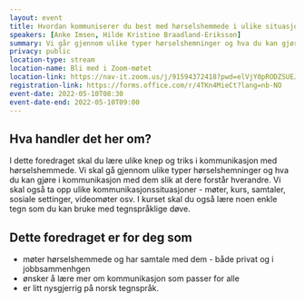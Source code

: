 ```yaml
---
layout: event
title: Hvordan kommuniserer du best med hørselshemmede i ulike situasjoner?
speakers: [Anke Imsen, Hilde Kristine Braadland-Eriksson]
summary: Vi går gjennom ulike typer hørselshemninger og hva du kan gjøre i kommunikasjon med dem slik at dere forstår hverandre.
privacy: public
location-type: stream
location-name: Bli med i Zoom-møtet
location-link: https://nav-it.zoom.us/j/91594372418?pwd=elVjY0pRODZSUEJaZTVpV3NGTFo4UT09
registration-link: https://forms.office.com/r/4TKn4MieCt?lang=nb-NO
event-date: 2022-05-10T08:30
event-date-end: 2022-05-10T09:00
---
```

## Hva handler det her om?
I dette foredraget skal du lære ulike knep og triks i kommunikasjon med hørselshemmede. Vi skal gå gjennom ulike typer hørselshemninger og hva du kan gjøre i kommunikasjon med dem slik at dere forstår hverandre. Vi skal også ta opp ulike kommunikasjonssituasjoner - møter, kurs, samtaler, sosiale settinger, videomøter osv. I kurset skal du også lære noen enkle tegn som du kan bruke med tegnspråklige døve.

## Dette foredraget er for deg som
- møter hørselshemmede og har samtale med dem - både privat og i jobbsammenhgen
- ønsker å lære mer om kommunikasjon som passer for alle
- er litt nysgjerrig på norsk tegnspråk.
